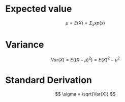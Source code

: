 # Expected value

$$
\mu = E(X) = \Sigma_{x}{xp(x)}
$$

# Variance

$$
Var(X) = E((X - \mu)^{2}) = E(X)^{2} - \mu ^2
$$

# Standard Derivation

$$
\sigma = \sqrt{Var(X)}
$$